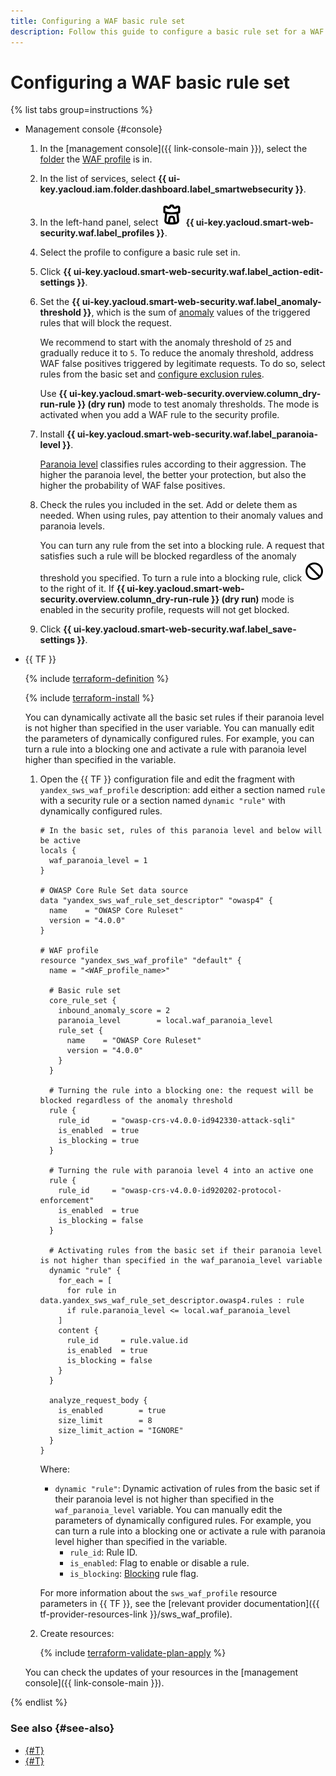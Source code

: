 ```yaml
---
title: Configuring a WAF basic rule set
description: Follow this guide to configure a basic rule set for a WAF profile.
---
```


# Configuring a WAF basic rule set

{% list tabs group=instructions %}

- Management console {#console}

  1. In the [management console]({{ link-console-main }}), select the [folder](../../resource-manager/concepts/resources-hierarchy.md#folder) the [WAF profile](../concepts/waf.md) is in.
  1. In the list of services, select **{{ ui-key.yacloud.iam.folder.dashboard.label_smartwebsecurity }}**.
  1. In the left-hand panel, select ![image](../../_assets/smartwebsecurity/waf.svg) **{{ ui-key.yacloud.smart-web-security.waf.label_profiles }}**.
  1. Select the profile to configure a basic rule set in.
  1. Click **{{ ui-key.yacloud.smart-web-security.waf.label_action-edit-settings }}**.
  1. Set the **{{ ui-key.yacloud.smart-web-security.waf.label_anomaly-threshold }}**, which is the sum of [anomaly](../concepts/waf.md#anomaly) values of the triggered rules that will block the request.

      We recommend to start with the anomaly threshold of `25` and gradually reduce it to `5`. To reduce the anomaly threshold, address WAF false positives triggered by legitimate requests. To do so, select rules from the basic set and [configure exclusion rules](exclusion-rule-add.md).

      Use **{{ ui-key.yacloud.smart-web-security.overview.column_dry-run-rule }} (dry run)** mode to test anomaly thresholds. The mode is activated when you add a WAF rule to the security profile.

  1. Install **{{ ui-key.yacloud.smart-web-security.waf.label_paranoia-level }}**.

      [Paranoia level](../concepts/waf.md#paranoia) classifies rules according to their aggression. The higher the paranoia level, the better your protection, but also the higher the probability of WAF false positives.
  1. Check the rules you included in the set. Add or delete them as needed. When using rules, pay attention to their anomaly values and paranoia levels.

      You can turn any rule from the set into a blocking rule. A request that satisfies such a rule will be blocked regardless of the anomaly threshold you specified. To turn a rule into a blocking rule, click ![image](../../_assets/console-icons/ban.svg) to the right of it. If **{{ ui-key.yacloud.smart-web-security.overview.column_dry-run-rule }} (dry run)** mode is enabled in the security profile, requests will not get blocked.
  1. Click **{{ ui-key.yacloud.smart-web-security.waf.label_save-settings }}**.

- {{ TF }}

  {% include [terraform-definition](../../_tutorials/_tutorials_includes/terraform-definition.md) %}

  {% include [terraform-install](../../_includes/terraform-install.md) %}

  You can dynamically activate all the basic set rules if their paranoia level is not higher than specified in the user variable. You can manually edit the parameters of dynamically configured rules. For example, you can turn a rule into a blocking one and activate a rule with paranoia level higher than specified in the variable.

  1. Open the {{ TF }} configuration file and edit the fragment with `yandex_sws_waf_profile` description: add either a section named `rule` with a security rule or a section named `dynamic "rule"` with dynamically configured rules.

      ```hcl
      # In the basic set, rules of this paranoia level and below will be active
      locals {
        waf_paranoia_level = 1
      }

      # OWASP Core Rule Set data source
      data "yandex_sws_waf_rule_set_descriptor" "owasp4" {
        name    = "OWASP Core Ruleset"
        version = "4.0.0"
      }

      # WAF profile
      resource "yandex_sws_waf_profile" "default" {
        name = "<WAF_profile_name>"

        # Basic rule set
        core_rule_set {
          inbound_anomaly_score = 2
          paranoia_level        = local.waf_paranoia_level
          rule_set {
            name    = "OWASP Core Ruleset"
            version = "4.0.0"
          }
        }

        # Turning the rule into a blocking one: the request will be blocked regardless of the anomaly threshold
        rule {
          rule_id     = "owasp-crs-v4.0.0-id942330-attack-sqli"
          is_enabled  = true
          is_blocking = true
        }

        # Turning the rule with paranoia level 4 into an active one
        rule {
          rule_id     = "owasp-crs-v4.0.0-id920202-protocol-enforcement"
          is_enabled  = true
          is_blocking = false
        }

        # Activating rules from the basic set if their paranoia level is not higher than specified in the waf_paranoia_level variable
        dynamic "rule" {
          for_each = [
            for rule in data.yandex_sws_waf_rule_set_descriptor.owasp4.rules : rule
            if rule.paranoia_level <= local.waf_paranoia_level
          ]
          content {
            rule_id     = rule.value.id
            is_enabled  = true
            is_blocking = false
          }
        }

        analyze_request_body {
          is_enabled        = true
          size_limit        = 8
          size_limit_action = "IGNORE"
        }
      }
      ```

      Where:
      * `dynamic "rule"`: Dynamic activation of rules from the basic set if their paranoia level is not higher than specified in the `waf_paranoia_level` variable. You can manually edit the parameters of dynamically configured rules. For example, you can turn a rule into a blocking one or activate a rule with paranoia level higher than specified in the variable.
         * `rule_id`: Rule ID.
         * `is_enabled`: Flag to enable or disable a rule.
         * `is_blocking`: [Blocking](../concepts/waf.md#anomaly) rule flag.

      For more information about the `sws_waf_profile` resource parameters in {{ TF }}, see the [relevant provider documentation]({{ tf-provider-resources-link }}/sws_waf_profile).

  1. Create resources:

      {% include [terraform-validate-plan-apply](../../_tutorials/_tutorials_includes/terraform-validate-plan-apply.md) %}

  You can check the updates of your resources in the [management console]({{ link-console-main }}).

{% endlist %}


### See also {#see-also}

* [{#T}](exclusion-rule-add.md)
* [{#T}](rule-add.md)
